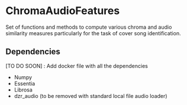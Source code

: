# ChromaAudioFeatures

Set of functions and methods to compute various chroma and audio similarity measures particularly for the task of cover song identification.


## Dependencies

[TO DO SOON] : Add docker file with all the dependencies

* Numpy
* Essentia
* Librosa
* dzr_audio (to be removed with standard local file audio loader)

